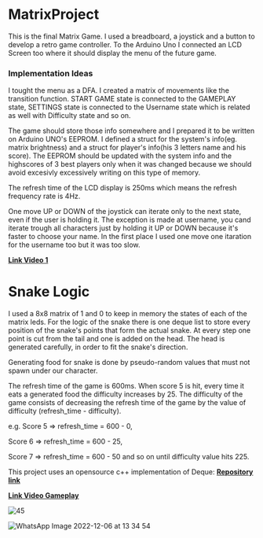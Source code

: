 # MatrixProject

This is the final Matrix Game. I used a breadboard, a joystick and a button to develop a retro game controller. To the Arduino Uno I connected an LCD Screen too where it should display the menu of the future game.

### Implementation Ideas
 I tought the menu as a DFA. I created a matrix of movements like the transition function. START GAME state is connected to the GAMEPLAY state, SETTINGS state is connected to the Username state which is related as well with Difficulty state and so on.
 
 The game should store those info somewhere and I prepared it to be written on Arduino UNO's EEPROM. I defined a struct for the system's info(eg. matrix brightness) and a struct for player's info(his 3 letters name and his score). The EEPROM should be updated with the system info and the highscores of 3 best players only when it was changed  because we should avoid excesivly excessively writing on this type of memory.
 
 The refresh time of the LCD display is 250ms which means the refresh frequency rate is 4Hz.
 
 One move UP or DOWN of the joystick can iterate only to the next state, even if the user is holding it. The exception is made at username, you cand iterate trough all characters just by holding it UP or DOWN because it's faster to choose your name. In the first place I used one move one itaration for the username too but it was too slow. 

 **[Link Video 1](https://youtu.be/Jl3W35kquCA)**

 # Snake Logic
 I used a 8x8 matrix of 1 and 0 to keep in memory the states of each of the matrix leds. For the logic of the snake there is one deque list to store every position of the snake's points that form the actual snake.
 At every step one point is cut from the tail and one is added on the head. The head is generated carefully, in order to fit the snake's direction.
 
Generating food for snake is done by pseudo-random values that must not spawn under our character.

The refresh time of the game is 600ms.
When score 5 is hit, every time it eats a generated food the difficulty increases by 25. The difficulty of the game consists of decreasing the refresh time of the game by the value of difficulty (refresh_time - difficulty). 

e.g. Score 5 => refresh_time = 600 - 0,

 Score 6 => refresh_time = 600 - 25,
 
 Score 7 => refresh_time = 600 - 50 and so on until difficulty value hits 225.
 

 This project uses an opensource c++ implementation of Deque:  **[Repository link](https://github.com/Zarfab/ArduinoDeque)**
 
  **[Link Video Gameplay](https://youtu.be/J5X2srdYE_4)** 
 
 ![45](https://user-images.githubusercontent.com/39965333/205901945-74db2116-aab8-4e4e-985e-de2d674d6b8a.jpg)

![WhatsApp Image 2022-12-06 at 13 34 54](https://user-images.githubusercontent.com/39965333/205901969-38a0934f-de2e-4c71-9ebf-ad9014b5fbf0.jpg)
